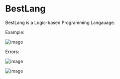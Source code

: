 # BestLang
BestLang is a Logic-based Programming Langauage.

Example:

![image](https://user-images.githubusercontent.com/76582849/109463234-a9561a80-7a8a-11eb-8882-9069286167a2.png)

Errors:

![image](https://user-images.githubusercontent.com/76582849/109463374-e7ebd500-7a8a-11eb-808c-94318b439fa1.png)

![image](https://user-images.githubusercontent.com/76582849/109463543-326d5180-7a8b-11eb-9e35-47af4cb5b967.png)

